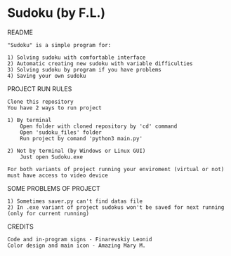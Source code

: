 # Sudoku (by F.L.)

README

    "Sudoku" is a simple program for:
        
    1) Solving sudoku with comfortable interface
    2) Automatic creating new sudoku with variable diffiсulties
    3) Solving sudoku by program if you have problems
    4) Saving your own sudoku


PROJECT RUN RULES

    Clone this repository
    You have 2 ways to run project

    1) By terminal 
        Open folder with cloned repository by 'cd' command
        Open 'sudoku_files' folder
        Run project by comand 'python3 main.py'

    2) Not by terminal (by Windows or Linux GUI)
        Just open Sudoku.exe
    
    For both variants of project running your enviroment (virtual or not) must have access to video device


SOME PROBLEMS OF PROJECT

    1) Sometimes saver.py can't find datas file
    2) In .exe variant of project sudokus won't be saved for next running (only for current running)


CREDITS

    Code and in-program signs - Finarevskiy Leonid
    Color design and main icon - Amazing Mary M.